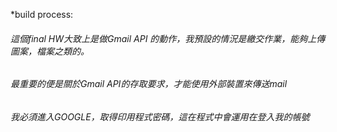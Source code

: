 *build process:
<h6>這個final HW大致上是做Gmail API 的動作，我預設的情況是繳交作業，能夠上傳圖案，檔案之類的。</h6>
<h6>最重要的便是關於Gmail API的存取要求，才能使用外部裝置來傳送mail</h6>
<h6>我必須進入GOOGLE，取得印用程式密碼，這在程式中會運用在登入我的帳號</h6>
